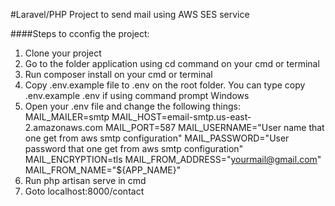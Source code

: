 #Laravel/PHP Project to send mail using AWS SES service

####Steps to cconfig the project:

1. Clone your project
2. Go to the folder application using cd command on your cmd or terminal
3. Run composer install on your cmd or terminal
4. Copy .env.example file to .env on the root folder. You can type copy .env.example .env if using command prompt Windows
5. Open your .env file and change the following things:
	MAIL_MAILER=smtp
	MAIL_HOST=email-smtp.us-east-2.amazonaws.com
	MAIL_PORT=587
	MAIL_USERNAME="User name that one get from aws smtp configuration"
	MAIL_PASSWORD="User password that one get from aws smtp configuration"
	MAIL_ENCRYPTION=tls
	MAIL_FROM_ADDRESS="yourmail@gmail.com"
	MAIL_FROM_NAME="${APP_NAME}" 
6. Run php artisan serve in cmd
7. Goto localhost:8000/contact
